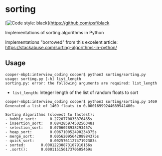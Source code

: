 # sorting

[![Code style: black](https://img.shields.io/badge/code%20style-black-000000.svg)](https://github.com/psf/black

Implementations of sorting algorithms in Python

Implementations "borrowed" from this excelent article: https://stackabuse.com/sorting-algorithms-in-python/

## Usage
```
cooper-mbp1:interview_coding cooper$ python3 sorting/sorting.py
usage: sorting.py [-h] list_length
sorting.py: error: the following arguments are required: list_length
```

- `list_length`: Integer length of the list of random floats to sort

```
cooper-mbp1:interview_coding cooper$ python3 sorting/sorting.py 1469
Generated a list of 1469 floats in 0.00016999244689941406s

Sorting Algorithms (slowest to fastest):
- bubble_sort:		0.2720770835876465s
- insertion_sort:	0.08428597450256348s
- selection_sort:	0.0706028938293457s
- heap_sort:		0.006710052490234375s
- merge_sort:		0.0056209564208984375s
- quick_sort:		0.002576112747192383s
- sorted:		0.00012230873107910156s
- .sort():		0.00011515617370605469s
```
